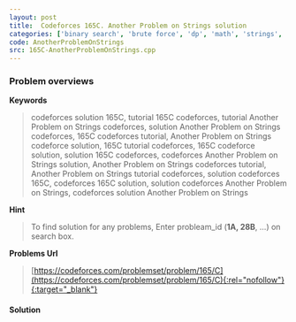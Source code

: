 ```yaml
---
layout: post
title:  Codeforces 165C. Another Problem on Strings solution
categories: ['binary search', 'brute force', 'dp', 'math', 'strings', 'two pointers']
code: AnotherProblemOnStrings
src: 165C-AnotherProblemOnStrings.cpp
---
```

### **Problem overviews**

**Keywords**
> codeforces solution 165C, tutorial 165C codeforces, tutorial Another Problem on Strings codeforces, solution Another Problem on Strings codeforces, 165C codeforces tutorial, Another Problem on Strings codeforce solution, 165C tutorial codeforces, 165C codeforce solution, solution 165C codeforces, codeforces Another Problem on Strings solution, Another Problem on Strings codeforces tutorial, Another Problem on Strings tutorial codeforces, solution codeforces 165C, codeforces 165C solution, solution codeforces Another Problem on Strings, codeforces solution Another Problem on Strings

**Hint**
> To find solution for any problems, Enter probleam_id (**1A, 28B**, ...) on search box. 

**Problems Url**
> [https://codeforces.com/problemset/problem/165/C](https://codeforces.com/problemset/problem/165/C){:rel="nofollow"}{:target="_blank"}

#### **Solution**



